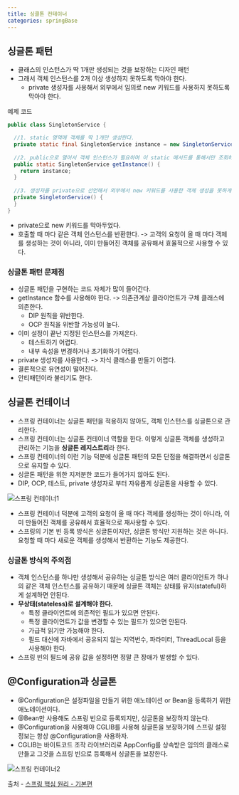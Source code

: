```yaml
---
title: 싱클톤 컨테이너
categories: springBase
---
```


## 싱글톤 패턴
+ 클래스의 인스턴스가 딱 1개만 생성되는 것을 보장하는 디자인 패턴
+ 그래서 객체 인스턴스를 2개 이상 생성하지 못하도록 막아야 한다.
  + private 생성자를 사용해서 외부에서 임의로 new 키워드를 사용하지 못하도록 막아야 한다.

예제 코드
```java
public class SingletonService {

  //1. static 영역에 객체를 딱 1개만 생성한다.
  private static final SingletonService instance = new SingletonService();
  
  //2. public으로 열어서 객체 인스턴스가 필요하며 이 static 메서드를 통해서만 조회하도록 허용한다.
  public static SingletonService getInstance() {
    return instance;
  }
  
  //3. 생성자를 private으로 선언해서 외부에서 new 키워드를 사용한 객체 생성을 못하게 막는다.
  private SingletonService() {
  }
}
```
+ private으로 new 키워드를 막아두었다.
+ 호출할 때 마다 같은 객체 인스턴스를 반환한다. -> 고객의 요청이 올 때 마다 객체를 생성하는 것이 아니라, 이미 만들어진 객체를 
공유해서 효율적으로 사용할 수 있다.

### 싱글톤 패턴 문제점
+ 싱글톤 패턴을 구현하는 코드 자체가 많이 들어간다.
+ getInstance 함수를 사용해야 한다. -> 의존관계상 클라이언트가 구체 클래스에 의존한다.
  + DIP 원칙을 위반한다.
  + OCP 원칙을 위반할 가능성이 높다.
+ 이미 설정이 끝난 지정된 인스턴스를 가져온다.
  + 테스트하기 어렵다.
  + 내부 속성을 변경하거나 초기화하기 어렵다.
+ private 생성자를 사용한다. -> 자식 클래스를 만들기 어렵다.
+ 결론적으로 유연성이 떨어진다.
+ 안티패턴이라 불리기도 한다.

## 싱글톤 컨테이너
+ 스프링 컨테이너는 싱글톤 패턴을 적용하지 않아도, 객체 인스턴스를 싱글톤으로 관리한다.
+ 스프링 컨테이너는 싱글톤 컨테이너 역할을 한다. 이렇게 싱글톤 객체를 생성하고 관리하는 기능을 **싱글톤 레지스트리**라 한다.
+ 스프링 컨테이너의 이런 기능 덕분에 싱글톤 패턴의 모든 단점을 해결하면서 싱글톤으로 유지할 수 있다.
+ 싱글톤 패턴을 위한 지저분한 코드가 들어가지 않아도 된다.
+ DIP, OCP, 테스트, private 생성자로 부터 자유롭게 싱글톤을 사용할 수 있다.

![스프링 컨테이너1](https://user-images.githubusercontent.com/48073115/126391794-6940c31c-df99-4314-ab3d-f0051d6b28a6.png)
+ 스프링 컨테이너 덕분에 고객의 요청이 올 때 마다 객체를 생성하는 것이 아니라, 이미 만들어진 객체를 공유해서 효율적으로 재사용할 수 있다.
+ 스프링의 기본 빈 등록 방식은 싱글톤이지만, 싱글톤 방식만 지원하는 것은 아니다. 요청할 때 마다 새로운 객체를 생성해서 반환하는 기능도 제공한다.

### 싱글톤 방식의 주의점
+ 객체 인스턴스를 하나만 생성해서 공유하는 싱글톤 방식은 여러 클라이언트가 하나의 같은 객체 인스턴스를 공유하기 때문에 싱글톤 객체는 상태를 유지(stateful)하게 설계하면 안된다.
+ **무상태(stateless)로 설계해야 한다.**
  + 특정 클라이언트에 의존적인 필드가 있으면 안된다.
  + 특정 클라이언트가 값을 변경할 수 있는 필드가 있으면 안된다.
  + 가급적 읽기만 가능해야 한다.
  + 필드 대신에 자바에서 공유되지 않는 지역번수, 파라미터, ThreadLocal 등을 사용해야 한다.
+ 스프링 빈의 필드에 공유 값을 설정하면 정말 큰 장애가 발생할 수 있다.

## @Configuration과 싱글톤
+ @Configuration은 설정파일을 만들기 위한 애노테이션 or Bean을 등록하기 위한 애노테이션이다.
+ @Bean만 사용해도 스프링 빈으로 등록되지만, 싱글톤을 보장하지 않는다.
+ @Configuration을 사용해야 CGLIB를 사용해 싱글톤을 보장하기에 스프링 설정 정보는 항상 @Configuration을 사용하자.
+ CGLIB는 바이트코드 조작 라이브러리로 AppConfig를 상속받은 임의의 클래스로 만들고 그것을 스프링 빈으로 등록해서 싱글톤을 보장한다.

![스프링 컨테이너2](https://user-images.githubusercontent.com/48073115/126393858-0d0c6657-7bdf-4583-a96f-6ca4f91e3d1d.png)

출처 - [스프링 핵심 원리 - 기본편 ](https://www.inflearn.com/course/%EC%8A%A4%ED%94%84%EB%A7%81-%ED%95%B5%EC%8B%AC-%EC%9B%90%EB%A6%AC-%EA%B8%B0%EB%B3%B8%ED%8E%B8/dashboard)



